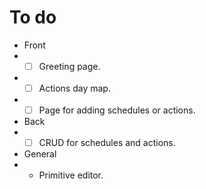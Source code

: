 # To do

* Front
* * [ ] Greeting page.
* * [ ] Actions day map.
* * [ ] Page for adding schedules or actions.

* Back
* * [ ] CRUD for schedules and actions.

* General
* * Primitive editor.